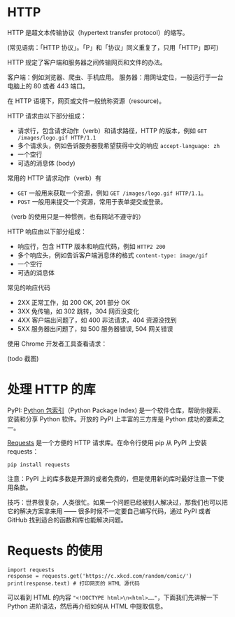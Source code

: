 # HTTP

HTTP 是超文本传输协议（hypertext transfer protocol）的缩写。

(常见语病：「HTTP 协议」。「P」和「协议」同义重复了，只用「HTTP」即可)

HTTP 规定了客户端和服务器之间传输网页和文件的办法。

客户端：例如浏览器、爬虫、手机应用。
服务器：用网址定位，一般运行于一台电脑上的 80 或者 443 端口。

在 HTTP 语境下，网页或文件一般统称资源（resource)。

HTTP 请求由以下部分组成：

- 请求行，包含请求动作（verb）和请求路径，HTTP 的版本，例如 `GET /images/logo.gif HTTP/1.1`
- 多个请求头，例如告诉服务器我希望获得中文的响应 `accept-language: zh`
- 一个空行
- 可选的消息体 (body)

常用的 HTTP 请求动作（verb）有

- `GET` 一般用来获取一个资源，例如 `GET /images/logo.gif HTTP/1.1`。
- `POST` 一般用来提交一个资源，常用于表单提交或登录。

（verb 的使用只是一种惯例，也有网站不遵守的）

HTTP 响应由以下部分组成：

- 响应行，包含 HTTP 版本和响应代码，例如 `HTTP2 200`
- 多个响应头，例如告诉客户端消息体的格式 `content-type: image/gif`
- 一个空行
- 可选的消息体

常见的响应代码

- 2XX 正常工作，如 200 OK, 201 部分 OK
- 3XX 免传输，如 302 跳转，304 网页没变化
- 4XX 客户端出问题了，如 400 非法请求，404 资源没找到
- 5XX 服务器出问题了，如 500 服务器错误, 504 网关错误

使用 Chrome 开发者工具查看请求：

(todo 截图)

# 处理 HTTP 的库

PyPI: [Python 包索引](https://pypi.org/)（Python Package Index) 是一个软件仓库，帮助你搜索、安装和分享 Python 软件。开放的 PyPI 上丰富的三方库是 Python 成功的要素之一。

[Requests](http://docs.python-requests.org/en/master/) 是一个方便的 HTTP 请求库。在命令行使用 pip 从 PyPI 上安装 requests：

    pip install requests

注意：PyPI 上的库多数是开源的或者免费的，但是使用新的库时最好注意一下使用条款。

技巧：世界很复杂，人类很忙。如果一个问题已经被别人解决过，那我们也可以把它的解决方案拿来用 —— 很多时候不一定要自己编写代码，通过 PyPI 或者 GitHub 找到适合的函数和库也能解决问题。

# Requests 的使用

    import requests
    response = requests.get('https://c.xkcd.com/random/comic/')
    print(response.text) # 打印网页的 HTML 源代码

可以看到 HTML 的内容 `"<!DOCTYPE html>\n<html>……"`，下面我们先讲解一下 Python 进阶语法，然后再介绍如何从 HTML 中提取信息。

